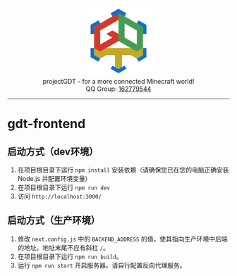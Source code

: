 <!-- common contents -->

<div align="center">
    <img width="160" src="public/logo.svg" alt="logo"><br/>
    projectGDT - for a more connected Minecraft world!<br/>
    QQ Group:
    <a href="https://qm.qq.com/cgi-bin/qm/qr?k=jNFTovEpc0WDFtbSbUMrbQ0NyUgDpnCu&jump_from=webapi&authKey=6oBQQeoeB6gA7+AljJK7AV1IUEjkk/HpkvxrBNgAQtpxPtw230h4GQrp56nTw81I">
        162779544
    </a>
</div>

---

# gdt-frontend
## 启动方式（dev环境）

1. 在项目根目录下运行 `npm install` 安装依赖（请确保您已在您的电脑正确安装 Node.js 并配置环境变量）
2. 在项目根目录下运行 `npm run dev` 
3. 访问 `http://localhost:3000/` 

## 启动方式（生产环境）

1. 修改 `next.config.js` 中的 `BACKEND_ADDRESS` 的值，使其指向生产环境中后端的地址。地址末尾不应有斜杠 `/`。
2. 在项目根目录下运行 `npm run build`。
3. 运行 `npm run start` 开启服务器。请自行配置反向代理服务。